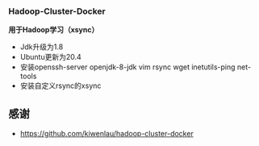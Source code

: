 ### **Hadoop-Cluster-Docker**
**用于Hadoop学习（xsync）**
- Jdk升级为1.8
- Ubuntu更新为20.4
- 安装openssh-server openjdk-8-jdk vim rsync wget inetutils-ping net-tools
- 安装自定义rsync的xsync

## 感谢
- https://github.com/kiwenlau/hadoop-cluster-docker
